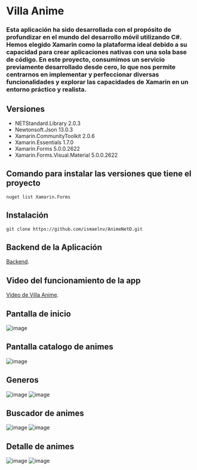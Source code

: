 # Villa Anime

### Esta aplicación ha sido desarrollada con el propósito de profundizar en el mundo del desarrollo móvil utilizando C#. Hemos elegido Xamarin como la plataforma ideal debido a su capacidad para crear aplicaciones nativas con una sola base de código. En este proyecto, consumimos un servicio previamente desarrollado desde cero, lo que nos permite centrarnos en implementar y perfeccionar diversas funcionalidades y explorar las capacidades de Xamarin en un entorno práctico y realista.

## Versiones

* NETStandard.Library 2.0.3
* Newtonsoft.Json 13.0.3
* Xamarin.CommunityToolkit 2.0.6
* Xamarin.Essentials 1.7.0
* Xamarin.Forms 5.0.0.2622
* Xamarin.Forms.Visual.Material 5.0.0.2622

## Comando para instalar las versiones que tiene el proyecto
```  
nuget list Xamarin.Forms
```

## Instalación
``` 
git clone https://github.com/ismaelnv/AnimeNetD.git
``` 

## Backend de la Aplicación
[Backend](https://github.com/ismaelnv/Anime.net).

## Video del funcionamiento de la app
[Video de Villa Anime](https://www.tiktok.com/@ismaelnv/video/7398193886494985478?is_from_webapp=1&sender_device=pc&web_id=7292198198562866693).

## Pantalla de inicio 
![image](https://github.com/user-attachments/assets/b000010a-3587-4c48-8b06-258ccaad8aa5)

## Pantalla catalogo de animes
![image](https://github.com/user-attachments/assets/92ddc27d-76f0-4613-acf7-5802699dc13b)

## Generos
![image](https://github.com/user-attachments/assets/f5880897-653b-4e2d-8b99-d5204c514b75) ![image](https://github.com/user-attachments/assets/be4e78a9-86e7-47d4-9693-3d0883beed50)

## Buscador de animes
![image](https://github.com/user-attachments/assets/939fc53a-d11c-48ba-8de4-a69ce8d4c9d4) ![image](https://github.com/user-attachments/assets/e7c4679a-4aee-4022-a1e1-174a8003498c)

## Detalle de animes
![image](https://github.com/user-attachments/assets/e8491410-c043-4808-918f-2bdbe5ea75af) ![image](https://github.com/user-attachments/assets/fb1397a2-7409-4739-b26e-c7c5dce2595b)















